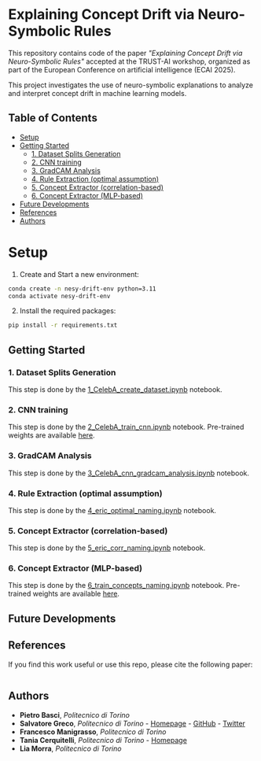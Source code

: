 # Explaining Concept Drift via Neuro-Symbolic Rules

This repository contains code of the paper *"Explaining Concept Drift via Neuro-Symbolic Rules"* accepted at the TRUST-AI workshop, organized as part of the European Conference on artificial intelligence (ECAI 2025).

This project investigates the use of neuro-symbolic explanations to analyze and interpret concept drift in machine learning models.

## Table of Contents
- [Setup](#setup)
- [Getting Started](#getting-started)
  - [1. Dataset Splits Generation](#1-dataset-splits-generation)
  - [2. CNN training](#2-cnn-training)
  - [3. GradCAM Analysis](#3-gradcam-analysis)
  - [4. Rule Extraction (optimal assumption)](#4-rule-extraction-(optimal-assumption))
  - [5. Concept Extractor (correlation-based)](#5-concept-extractor-(correlation-based))
  - [6. Concept Extractor (MLP-based)](#6-concept-Extractor-(mlp-based))
- [Future Developments](#future-developments)
- [References](#references)
- [Authors](#authors)

# Setup
1) Create and Start a new environment:
```sh
conda create -n nesy-drift-env python=3.11
conda activate nesy-drift-env
```
2) Install the required packages:
```sh
pip install -r requirements.txt
```

## Getting Started

### 1. Dataset Splits Generation
This step is done by the [1_CelebA_create_dataset.ipynb](./1_CelebA_create_dataset.ipynb) notebook.

### 2. CNN training
This step is done by the [2_CelebA_train_cnn.ipynb](./2_CelebA_train_cnn.ipynb) notebook. Pre-trained weights are available [here](https://politoit-my.sharepoint.com/:f:/g/personal/pietro_basci_polito_it/EkEAn9inC-dIghsxU7p4RBABVPRBPpG25SnJxwk2Ox2S6w?e=3A5QCF).

### 3. GradCAM Analysis
This step is done by the [3_CelebA_cnn_gradcam_analysis.ipynb](./3_CelebA_cnn_gradcam_analysis.ipynb) notebook.

### 4. Rule Extraction (optimal assumption)
This step is done by the [4_eric_optimal_naming.ipynb](./4_eric_optimal_naming.ipynb) notebook.

### 5. Concept Extractor (correlation-based)
This step is done by the [5_eric_corr_naming.ipynb](./5_eric_corr_naming.ipynb) notebook.

### 6. Concept Extractor (MLP-based)
This step is done by the [6_train_concepts_naming.ipynb](./6_train_concepts_naming.ipynb) notebook. Pre-trained weights are available [here](https://politoit-my.sharepoint.com/:u:/g/personal/pietro_basci_polito_it/EUkKexOIsJtIrNK1a3oEznoBTduwvP_BdTya5MEG7ESH6Q?e=xYopdC).

## Future Developments


## References
If you find this work useful or use this repo, please cite the following paper:

```bibtex

```

## Authors

- **Pietro Basci**, *Politecnico di Torino* 
- **Salvatore Greco**, *Politecnico di Torino* - [Homepage](https://grecosalvatore.github.io/) - [GitHub](https://github.com/grecosalvatore) - [Twitter](https://twitter.com/_salvatoregreco)
- **Francesco Manigrasso**, *Politecnico di Torino*
- **Tania Cerquitelli**, *Politecnico di Torino* - [Homepage](https://dbdmg.polito.it/dbdmg_web/people/tania-cerquitelli/)
- **Lia Morra**, *Politecnico di Torino*